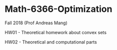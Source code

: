 # Math-6366-Optimization
Fall 2018 (Prof Andreas Mang)

HW01 - Theoretical homework about convex sets

HW02 - Theoretical and computational parts 
